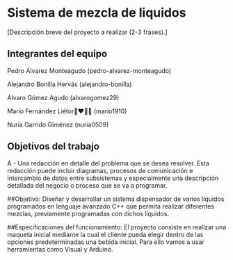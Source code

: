 # Sistema de mezcla de liquidos

[Descripción breve del proyecto a realizar (2-3 frases).]

## Integrantes del equipo

Pedro Álvarez Monteagudo (pedro-alvarez-monteagudo)

Alejandro Bonilla Hervás (alejandro-bonilla)

Álvaro Gómez Agudo (alvarogomez29)

Mario Fernández Liétor👨‍❤️‍💋‍👨 (mario1910)

Nuria Garrido Giménez (nuria0509)


## Objetivos del trabajo


A - Una redacción en detalle del problema que se desea resolver. Esta redacción puede incluir diagramas, procesos de comunicación e intercambio de datos entre subsistemas y especialmente una descripción detallada del negocio o proceso que se va a programar.

##Objetivo:
Diseñar y desarrollar un sistema dispensador de  varios líquidos programados en lenguaje avanzado C++  que permita realizar diferentes mezclas, previamente programadas con dichos líquidos.

##Especificaciones del funcionamiento:
El proyecto consiste en realizar una maqueta inicial mediante la cual el cliente pueda elegir dentro de las opciones predeterminadas una bebida inicial. Para ello vamos a usar  herramientas como Visual y Arduino.

